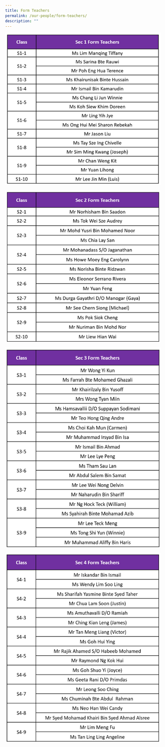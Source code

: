 ```yaml
---
title: Form Teachers
permalink: /our-people/form-teachers/
description: ""
---
```

![](/images/sec%201%20ft%202023%20oct.png)

![](/images/sec%202%20ft%202023%20oct.png)

![](/images/sec%203%20ft%202023%20oct%202.png)

![](/images/sec%204%20ft%202023%20oct.png)